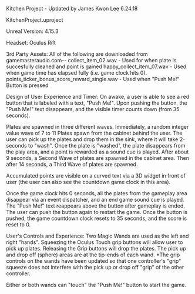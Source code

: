 Kitchen Project - Updated
by James Kwon Lee
6.24.18 

KitchenProject.uproject

Unreal Version: 4.15.3

Headset: Oculus Rift

3rd Party Assets: 
All of the following are downloaded from gamemasteraudio.com--
collect_item_02.wav - Used for when plate is succesfully cleaned and point is gained
happy_collect_item_07.wav - Used when game time has elapsed fully (i.e. game clock hits 0).
points_ticker_bonus_score_reward_single.wav - Used when "Push Me!" Button is pressed

Design of User Experience and Timer:
On awake, a user is able to see a red button that is labeled with a text, "Push Me!". Upon pushing the button, the "Push Me!" text disappears, 
and the visible timer counts down (from 35 seconds). 

Plates are spawned in three different waves. Immediately, a random integer value wave of 7 to 11 Plates spawn from the cabinet behind the user.
The user can pick up the plates and drop them in the sink, where it will take 2-seconds 
to "wash". Once the plate is "washed", the plate disappears from the play area, and a point is rewarded as a sound cue is played. 
After about 9 seconds, a Second Wave of plates are spawned in the cabinet area. 
Then after 14 seconds, a Third Wave of plates are spawned. 

Accumulated points are visible on a curved text via a 3D widget in front of user (the user can also see the countdown game clock in this area). 

Once the game clock hits 0 seconds, all the plates from the gameplay area disappear via an event dispatcher, and an end game sound cue is played. 
The "Push Me!" text reappears above the button after gameplay is ended. 
The user can push the button again to restart the game. Once the button is pushed, the game countdown clock resets to 35 seconds, and the score is reset to 0. 

User's Controls and Experience:
Two Magic Wands are used as the left and right "hands". 
Squeezing the Oculus Touch grip buttons will allow user to pick up plates. Releasing the Grip buttons will drop the plates.
The pick up and drop off (sphere) areas are at the tip-ends of each wand. 
*The grip controls on the wands have been updated so that one controller's "grip" squeeze does not interfere with the pick up or drop off "grip" of the other controller. 

Either or both wands can "touch" the "Push Me!" button to start the game. 

